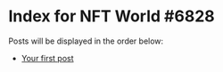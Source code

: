 # Index for NFT World #6828
Posts will be displayed in the order below:

- [Your first post](./001-first.md)

